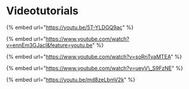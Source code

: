 # Videotutorials

{% embed url="https://youtu.be/5T-YLDGQ9ac" %}

{% embed url="https://www.youtube.com/watch?v=ennEm3GJacI&feature=youtu.be" %}

{% embed url="https://www.youtube.com/watch?v=soRnTvaMTEA" %}

{% embed url="https://www.youtube.com/watch?v=ueyV\_S9FzNE" %}

{% embed url="https://youtu.be/md8zeLbmV2k" %}



